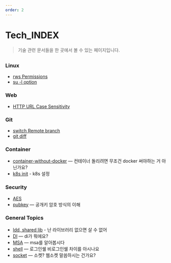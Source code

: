 ```yaml
---
order: 2
---
```


# Tech_INDEX

> 기술 관련 문서들을 한 곳에서 볼 수 있는 페이지입니다.

##

### Linux

- [rws Permissions](~/linux/rws.md)
- [su -l option](~/linux/linux_su.md)

### Web

- [HTTP URL Case Sensitivity](~/web/url-case-insensitive.md)

### Git

- [switch Remote branch](~/git/git-switch-remote.md)
- [git diff](~/git/git-diff.md)

### Container

- [container-without-docker](~/container/container-without-docker.md) — 컨테이너 돌리려면 무조건 docker 써야하는 거 아닌가요?
- [k8s init](~/container/init-install.md) - k8s 설정

### Security

- [AES](~/security/aes-crypt.md)
- [pubkey](~/security/public-key-crypto.md) — 공개키 암호 방식의 이해

### General Topics

- [ldd, shared lib](~/linux_ldd.md) - 난 라이브러리 없으면 살 수 없어
- [DI](~/di.md) — di가 뭐에요?
- [MSA](~/msa.md) — msa를 알아봅시다
- [shell](~/shell.md) — 로그인쉘 비로그인쉘 차이를 아시나요
- [socket](~/socket.md) — 소켓? 웹소켓 말씀하시는 건가요?
